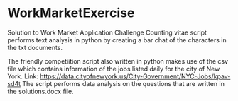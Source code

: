 # WorkMarketExercise
Solution to Work Market Application Challenge
Counting vitae script performs text analysis in python by creating a bar chat of the characters in the txt documents.


The friendly competiition script also written in python makes use of the csv file which contains information of the jobs listed
daily for the city of New York. Link: https://data.cityofnewyork.us/City-Government/NYC-Jobs/kpav-sd4t
The script performs data analysis on the questions that are written in the solutions.docx file.
